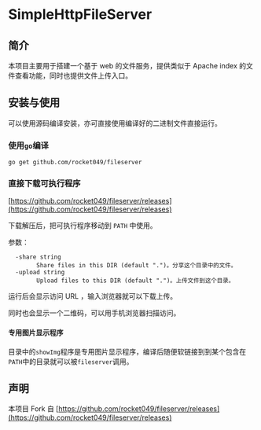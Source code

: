# SimpleHttpFileServer

## 简介

本项目主要用于搭建一个基于 web 的文件服务，提供类似于 Apache index 的文件查看功能，同时也提供文件上传入口。

## 安装与使用

可以使用源码编译安装，亦可直接使用编译好的二进制文件直接运行。

### 使用`go`编译

`go get github.com/rocket049/fileserver`

### 直接下载可执行程序

[https://github.com/rocket049/fileserver/releases](https://github.com/rocket049/fileserver/releases)

下载解压后，把可执行程序移动到 `PATH` 中使用。

参数：

```
  -share string
    	Share files in this DIR (default ".")。分享这个目录中的文件。
  -upload string
    	Upload files to this DIR (default ".")。上传文件到这个目录。
```

运行后会显示访问 URL ，输入浏览器就可以下载上传。

同时也会显示一个二维码，可以用手机浏览器扫描访问。

#### 专用图片显示程序

目录中的`showImg`程序是专用图片显示程序，编译后随便软链接到到某个包含在`PATH`中的目录就可以被`fileserver`调用。


## 声明

本项目 Fork 自
[https://github.com/rocket049/fileserver/releases](https://github.com/rocket049/fileserver/releases)

